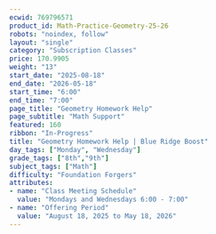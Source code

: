 ```yaml
---
ecwid: 769796571
product_id: Math-Practice-Geometry-25-26
robots: "noindex, follow"
layout: "single"
category: "Subscription Classes"
price: 170.9905
weight: "13"
start_date: "2025-08-18"
end_date: "2026-05-18"
start_time: "6:00"
end_time: "7:00"
page_title: "Geometry Homework Help"
page_subtitle: "Math Support"
featured: 160
ribbon: "In-Progress"
title: "Geometry Homework Help | Blue Ridge Boost"
day_tags: ["Monday", "Wednesday"]
grade_tags: ["8th","9th"]
subject_tags: ["Math"]
difficulty: "Foundation Forgers"
attributes:
- name: "Class Meeting Schedule"
  value: "Mondays and Wednesdays 6:00 - 7:00"
- name: "Offering Period"
  value: "August 18, 2025 to May 18, 2026"
---
```

